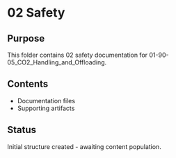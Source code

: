 # 02 Safety

## Purpose
This folder contains 02 safety documentation for 01-90-05_CO2_Handling_and_Offloading.

## Contents
- Documentation files
- Supporting artifacts

## Status
Initial structure created - awaiting content population.
